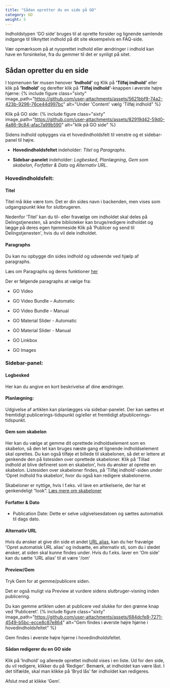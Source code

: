 ```yaml
---
title: "Sådan opretter du en side på GO"
category: GO
weight: 5
---
```

Indholdstypen ‘GO side’ bruges til at oprette forsider og lignende samlende indgange til tilknyttet indhold på dit site eksempelvis en FAQ-side.

Vær opmærksom på at nyoprettet indhold eller ændringer i indhold kan have en forsinkelse, fra du gemmer til det er synligt på sitet.

## Sådan opretter du en side 
I topmenuen før musen henover **‘Indhold’** og Klik på **'Tilføj indhold’** eller klik på **‘Indhold’** og derefter klik på **‘Tilføj indhold’**-knappen i øverste højre hjørne:
{% include figure class="sixty" image_path="https://github.com/user-attachments/assets/5621bbf9-74a2-423b-9296-76ce44d997bc" alt="Under 'Content' vælg 'Tilføj indhold" %}

Klik på GO side: 
{% include figure class="sixty" image_path="https://github.com/user-attachments/assets/82919d42-59d0-4a86-9c84-afac7a99b590" alt="klik på GO side" %} 

Sidens indhold opbygges via et hovedindholdsfelt til venstre og et sidebar-panel til højre. 
- **Hovedindholdsfeltet** indeholder: *Titel* og *Paragraphs*. 

- **Sidebar-panelet** indeholder: *Logbesked*, *Planlægning*, *Gem som skabelon*, *Forfatter & Dato* og *Alternativ URL*. 
 

### Hovedindholdsfelt: 
#### Titel
Titel må ikke være tom. Det er din sides navn i backenden, men vises som udgangspunkt ikke for slutbrugeren. 

Nedenfor ‘Titel’ kan du til- eller fravælge om indholdet skal deles på Delingstjenesten, så andre biblioteker kan bruge/redigere indholdet og lægge på deres egen hjemmeside Klik på ‘Publicer og send til Delingstjenesten', hvis du vil dele indholdet. 
 

#### Paragraphs 
Du kan nu opbygge din sides indhold og udseende ved hjælp af paragraphs. 

Læs om Paragraphs og deres funktioner [her](https://www.folkebibliotekernescms.dk/main/go/paragraphs-go/)

Der er følgende paragraphs at vælge fra: 
- GO Video 

- GO Video Bundle – Automatic 

- GO Video Bundle – Manual 

- GO Material Slider - Automatic 

- GO Material Slider - Manual 

- GO Linkbox 

- GO Images 

 

### Sidebar-panel: 
#### Logbesked 
Her kan du angive en kort beskrivelse af dine ændringer. 
 

#### Planlægning: 
Udgivelse af artiklen kan planlægges via sidebar-panelet. Der kan sættes et fremtidigt publicerings-tidspunkt og/eller et fremtidigt afpublicerings-tidspunkt. 

 
#### Gem som skabelon
Her kan du vælge at gemme dit oprettede indholdselement som en skabelon, så den let kan bruges næste gang et lignende indholdselement skal oprettes. Du kan også tilføje et billede til skabelonen, så det er lettere at genkende den på listesiden over oprettede skabeloner. Klik på ‘Tillad indhold at blive defineret som en skabelon’, hvis du ønsker at oprette en skabelon. Listesiden over skabeloner findes, på ‘Tilføj indhold’-siden under ‘Opret indhold fra skabelon’, hvor du også kan redigere skabelonerne. 

Skabeloner er nyttige, hvis I f.eks. vil lave en artikelserie, der har et genkendeligt “look”. [Læs mere om skabeloner](https://www.folkebibliotekernescms.dk/main/indhold/skabeloner/) 


#### Forfatter & Dato
- Publication Date: Dette er selve udgivelsesdatoen og sættes automatisk til dags dato. 


#### Alternativ URL 
Hvis du ønsker at give din side et andet [URL alias](https://www.folkebibliotekernescms.dk/main/indhold/urler/#url-omd%C3%B8bning), kan du her fravælge 'Opret automatisk URL alias' og indsætte, en alternativ sti, som du i stedet ønsker, at siden skal kunne findes under. Hvis du f.eks. laver en 'Om side' kan du sætte 'URL alias' til at være '/om'


#### Preview/Gem 
Tryk Gem for at gemme/publicere siden. 

Det er også muligt via Preview at vurdere sidens slutbruger-visning inden publicering. 

Du kan gemme artiklen uden at publicere ved slukke for den grønne knap ved ‘Publiceret’. 
{% include figure class="sixty" image_path="https://github.com/user-attachments/assets/684dcfe8-7271-4549-b5bc-ecce8c87e864" alt="Gem findes i øverste højre hjørne i hovedindholdsfeltet" %}

Gem findes i øverste højre hjørne i hovedindholdsfeltet. 


#### Sådan redigerer du en GO side 
Klik på ‘Indhold’ og allerede oprettet indhold vises i en liste. Ud for den side, du vil redigere, klikker du på ‘Rediger’. Bemærk, at indholdet kan være låst. I det tilfælde, skal man klikke på ‘Bryd lås’ før indholdet kan redigeres.  

Afslut med at klikke ‘Gem’. 
